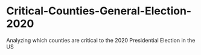 # Critical-Counties-General-Election-2020
Analyzing which counties are critical to the 2020 Presidential Election in the US
